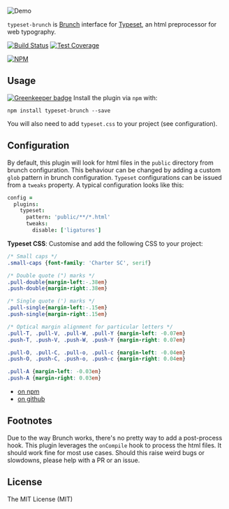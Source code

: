 ![Demo](http://i.imgur.com/adsiz94.gif)

`typeset-brunch` is [Brunch](http://brunch.io) interface for [Typeset](https://github.com/davidmerfield/Typeset), an html preprocessor for web typography.

[![Build Status](https://travis-ci.org/prashnts/typeset-brunch.svg?branch=master)](https://travis-ci.org/prashnts/typeset-brunch)
[![Test Coverage](https://codeclimate.com/github/prashnts/typeset-brunch/badges/coverage.svg)](https://codeclimate.com/github/prashnts/typeset-brunch/coverage)

[![NPM](https://nodei.co/npm/typeset-brunch.png?mini=true)](https://nodei.co/npm/typeset-brunch/)

## Usage

[![Greenkeeper badge](https://badges.greenkeeper.io/prashnts/typeset-brunch.svg)](https://greenkeeper.io/)
Install the plugin via `npm` with:

```shell
npm install typeset-brunch --save
```

You will also need to add `typeset.css` to your project (see configuration).

## Configuration
By default, this plugin will look for html files in the `public` directory from brunch configuration. This behaviour can be changed by adding a custom `glob` pattern in brunch configuration. `Typeset` configurations can be issued from a `tweaks` property. A typical configuration looks like this:

```coffee
config = 
  plugins:
    typeset:
      pattern: 'public/**/*.html'
      tweaks:
        disable: ['ligatures']

```

**Typeset CSS**: Customise and add the following CSS to your project:

```css
/* Small caps */
.small-caps {font-family: 'Charter SC', serif}

/* Double quote (") marks */
.pull-double{margin-left:-.38em}
.push-double{margin-right:.38em}

/* Single quote (') marks */
.pull-single{margin-left:-.15em}
.push-single{margin-right:.15em}

/* Optical margin alignment for particular letters */
.pull-T, .pull-V, .pull-W, .pull-Y {margin-left: -0.07em}
.push-T, .push-V, .push-W, .push-Y {margin-right: 0.07em}

.pull-O, .pull-C, .pull-o, .pull-c {margin-left: -0.04em}
.push-O, .push-C, .push-o, .push-c {margin-right: 0.04em}

.pull-A {margin-left: -0.03em}
.push-A {margin-right: 0.03em}
```

- [on npm](https://www.npmjs.com/package/closure-compiler-brunch)
- [on github](https://github.com/prashnts/closure-compiler-brunch)


## Footnotes

Due to the way Brunch works, there's no pretty way to add a post-process hook. This plugin leverages the `onCompile` hook to process the html files. It should work fine for most use cases. Should this raise weird bugs or slowdowns, please help with a PR or an issue.

## License

The MIT License (MIT)
